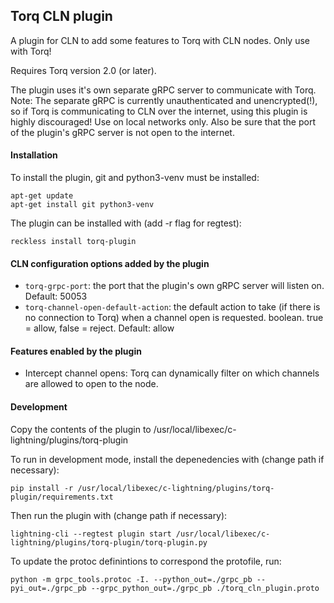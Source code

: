 ## Torq CLN plugin

A plugin for CLN to add some features to Torq with CLN nodes. Only use with Torq!

Requires Torq version 2.0 (or later).

The plugin uses it's own separate gRPC server to communicate with Torq. Note: The separate gRPC is currently unauthenticated and unencrypted(!), so if Torq is communicating to CLN over the internet, using this plugin is highly discouraged! Use on local networks only. Also be sure that the port of the plugin's gRPC server is not open to the internet.

#### Installation

To install the plugin, git and python3-venv must be installed:

    apt-get update
    apt-get install git python3-venv

The plugin can be installed with (add -r flag for regtest):

    reckless install torq-plugin

#### CLN configuration options added by the plugin

- `torq-grpc-port`: the port that the plugin's own gRPC server will listen on. Default: 50053
- `torq-channel-open-default-action`: the default action to take (if there is no connection to Torq) when a channel open is requested. boolean. true = allow, false = reject. Default: allow

#### Features enabled by the plugin

- Intercept channel opens: Torq can dynamically filter on which channels are allowed to open to the node.

#### Development

Copy the contents of the plugin to /usr/local/libexec/c-lightning/plugins/torq-plugin

To run in development mode, install the depenedencies with (change path if necessary):

```
pip install -r /usr/local/libexec/c-lightning/plugins/torq-plugin/requirements.txt
```

Then run the plugin with (change path if necessary):

```
lightning-cli --regtest plugin start /usr/local/libexec/c-lightning/plugins/torq-plugin/torq-plugin.py
```

To update the protoc definintions to correspond the protofile, run:

```
python -m grpc_tools.protoc -I. --python_out=./grpc_pb --pyi_out=./grpc_pb --grpc_python_out=./grpc_pb ./torq_cln_plugin.proto
```
